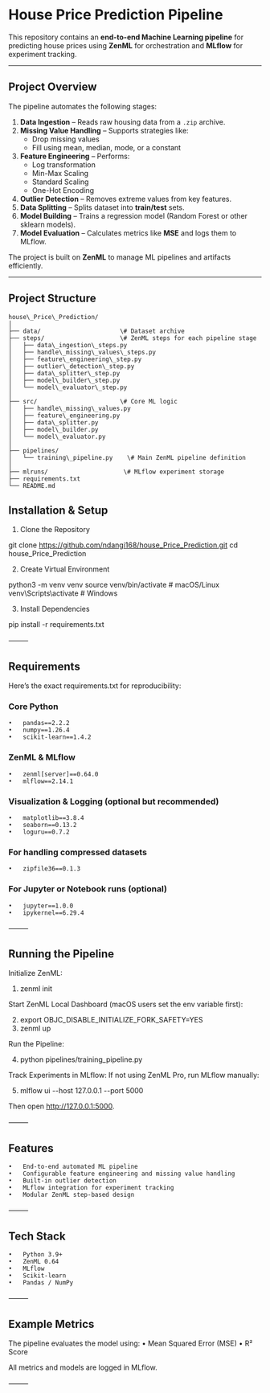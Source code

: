 # House Price Prediction Pipeline

This repository contains an **end-to-end Machine Learning pipeline** for predicting house prices using **ZenML** for orchestration and **MLflow** for experiment tracking.

---

## Project Overview

The pipeline automates the following stages:

1. **Data Ingestion** – Reads raw housing data from a `.zip` archive.
2. **Missing Value Handling** – Supports strategies like:
   - Drop missing values
   - Fill using mean, median, mode, or a constant
3. **Feature Engineering** – Performs:
   - Log transformation
   - Min-Max Scaling
   - Standard Scaling
   - One-Hot Encoding
4. **Outlier Detection** – Removes extreme values from key features.
5. **Data Splitting** – Splits dataset into **train/test** sets.
6. **Model Building** – Trains a regression model (Random Forest or other sklearn models).
7. **Model Evaluation** – Calculates metrics like **MSE** and logs them to MLflow.

The project is built on **ZenML** to manage ML pipelines and artifacts efficiently.

---

## Project Structure
```
house\_Price\_Prediction/
│
├── data/                      \# Dataset archive
├── steps/                     \# ZenML steps for each pipeline stage
│   ├── data\_ingestion\_steps.py
│   ├── handle\_missing\_values\_steps.py
│   ├── feature\_engineering\_step.py
│   ├── outlier\_detection\_step.py
│   ├── data\_splitter\_step.py
│   ├── model\_builder\_step.py
│   └── model\_evaluator\_step.py
│
├── src/                       \# Core ML logic
│   ├── handle\_missing\_values.py
│   ├── feature\_engineering.py
│   ├── data\_splitter.py
│   ├── model\_builder.py
│   └── model\_evaluator.py
│
├── pipelines/
│   └── training\_pipeline.py    \# Main ZenML pipeline definition
│
├── mlruns/                     \# MLflow experiment storage
├── requirements.txt
└── README.md
```


## Installation & Setup

1. Clone the Repository

git clone https://github.com/ndangi168/house_Price_Prediction.git
cd house_Price_Prediction

2. Create Virtual Environment

python3 -m venv venv
source venv/bin/activate   # macOS/Linux
venv\Scripts\activate      # Windows

3. Install Dependencies

pip install -r requirements.txt


⸻

## Requirements

Here’s the exact requirements.txt for reproducibility:

###  Core Python
	•	pandas==2.2.2
	•	numpy==1.26.4
	•	scikit-learn==1.4.2

###  ZenML & MLflow
	•	zenml[server]==0.64.0
	•	mlflow==2.14.1

###  Visualization & Logging (optional but recommended)
	•	matplotlib==3.8.4
	•	seaborn==0.13.2
	•	loguru==0.7.2

###  For handling compressed datasets
	•	zipfile36==0.1.3

###  For Jupyter or Notebook runs (optional)
	•	jupyter==1.0.0
	•	ipykernel==6.29.4


⸻

## Running the Pipeline

Initialize ZenML:

1. zenml init

Start ZenML Local Dashboard (macOS users set the env variable first):

2. export OBJC_DISABLE_INITIALIZE_FORK_SAFETY=YES 
3. zenml up

Run the Pipeline:

4. python pipelines/training_pipeline.py

Track Experiments in MLflow:
If not using ZenML Pro, run MLflow manually:

5. mlflow ui --host 127.0.0.1 --port 5000

Then open http://127.0.0.1:5000.

⸻

## Features
	•	End-to-end automated ML pipeline
	•	Configurable feature engineering and missing value handling
	•	Built-in outlier detection
	•	MLflow integration for experiment tracking
	•	Modular ZenML step-based design

⸻

## Tech Stack
	•	Python 3.9+
	•	ZenML 0.64
	•	MLflow
	•	Scikit-learn
	•	Pandas / NumPy

⸻

## Example Metrics

The pipeline evaluates the model using:
	•	Mean Squared Error (MSE)
	•	R² Score

All metrics and models are logged in MLflow.

⸻
